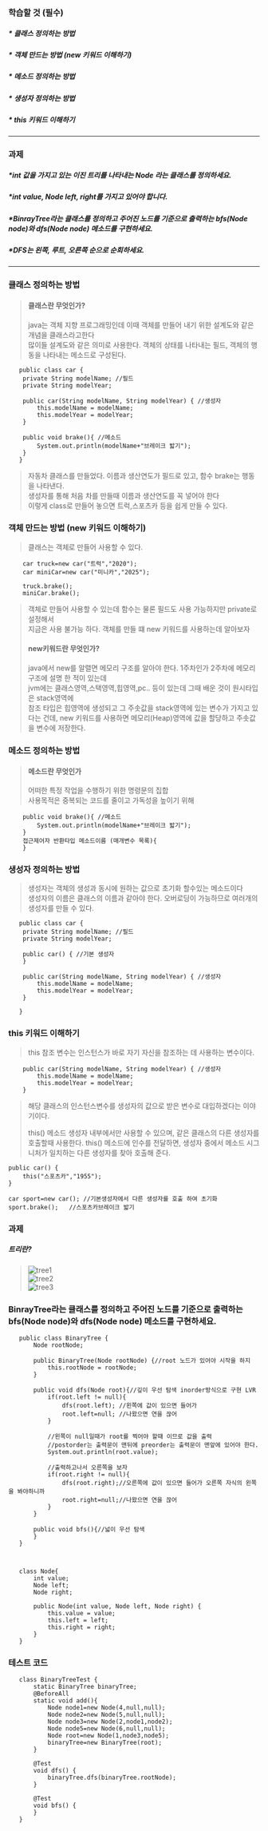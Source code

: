 ### 학습할 것 (필수)
##### * 클래스 정의하는 방법
##### * 객체 만드는 방법 (new 키워드 이해하기)
##### * 메소드 정의하는 방법
##### * 생성자 정의하는 방법
##### * this 키워드 이해하기
***
### 과제
##### *int 값을 가지고 있는 이진 트리를 나타내는 Node 라는 클래스를 정의하세요.
##### *int value, Node left, right를 가지고 있어야 합니다.
##### *BinrayTree라는 클래스를 정의하고 주어진 노드를 기준으로 출력하는 bfs(Node node)와 dfs(Node node) 메소드를 구현하세요.
##### *DFS는 왼쪽, 루트, 오른쪽 순으로 순회하세요.
***
### 클래스 정의하는 방법
> #### 클래스란 무엇인가?
> java는 객체 지향 프로그래밍인데 이때 객체를 만들어 내기 위한 설계도와 같은 개념을 클래스라고한다  
> 많이들 설계도와 같은 의미로 사용한다. 객체의 상태를 나타내는 필드, 객체의 행동을 나타내는 메소드로 구성된다.  
> 
       public class car {
        private String modelName; //필드
        private String modelYear;
    
        public car(String modelName, String modelYear) { //생성자
            this.modelName = modelName;
            this.modelYear = modelYear;
        }
    
        public void brake(){ //메소드
            System.out.println(modelName+"브레이크 밟기");
        }
       }
> 자동차 클래스를 만들었다. 이름과 생산연도가 필드로 있고, 함수 brake는 행동을 나타낸다.  
> 생성자를 통해 처음 차를 만들때 이름과 생산연도를 꼭 넣어야 한다  
> 이렇게 class로 만들어 놓으면 트럭,스포츠카 등을 쉽게 만들 수 있다.  

### 객체 만드는 방법 (new 키워드 이해하기)
> 클래스는 객체로 만들어 사용할 수 있다.
>
        car truck=new car("트럭","2020");
        car miniCar=new car("미니카","2025");
        
        truck.brake();
        miniCar.brake();
> 객체로 만들어 사용할 수 있는데 함수는 물론 필드도 사용 가능하지만 private로 설정해서  
> 지금은 사용 불가능 하다. 객체를 만들 떄 new 키워드를 사용하는데 알아보자
> #### new키워드란 무엇인가?
> java에서 new를 알렬면 메모리 구조를 알아야 한다. 1주차인가 2주차에 메모리 구조에 설명 한 적이 있는데  
> jvm에는 클래스영역,스택영역,힙영역,pc.. 등이 있는데 그때 배운 것이 원시타입은 stack영역에  
> 참조 타입은 힙영역에 생성되고 그 주솟값을 stack영역에 있는 변수가 가지고 있다는 건데,
> new 키워드를 사용하면 메모리(Heap)영역에 값을 할당하고 주솟값을 변수에 저장한다.

### 메소드 정의하는 방법
> #### 메소드란 무엇인가
> 어떠한 특정 작업을 수행하기 위한 명령문의 집합  
> 사용목적은 중복되는 코드를 줄이고 가독성을 높이기 위해

        public void brake(){ //메소드
            System.out.println(modelName+"브레이크 밟기");
        }
        접근제어자 반환타입 메소드이름 (매개변수 목록){
        }
                
### 생성자 정의하는 방법
> 생성자는 객체의 생성과 동시에 원하는 값으로 초기화 할수있는 메소드이다  
> 생성자의 이름은 클래스의 이름과 같아야 한다.  오버로딩이 가능하므로
> 여러개의 생성자를 만들 수 있다.

       public class car {
        private String modelName; //필드
        private String modelYear;
        
        public car() { //기본 생성자
        }
        
        public car(String modelName, String modelYear) { //생성자
            this.modelName = modelName;
            this.modelYear = modelYear;
        }

       }
### this 키워드 이해하기
> this 참조 변수는 인스턴스가 바로 자기 자신을 참조하는 데 사용하는 변수이다.

        public car(String modelName, String modelYear) { //생성자
            this.modelName = modelName;
            this.modelYear = modelYear;
        }
> 해당 클래스의 인스턴스변수를 생성자의 값으로 받은 변수로 대입하겠다는 이야기이다.  
>
>this() 메소드
> 생성자 내부에서만 사용할 수 있으며, 같은 클래스의 다른 생성자를 호출할때 사용한다.
> this() 메소드에 인수를 전달하면, 생성자 중에서 메소드 시그니처가 일치하는 다른 생성자를 찾아
> 호출해 준다.

    public car() {
        this("스포츠카","1955");
    }
    
    car sport=new car(); //기본생성자에서 다른 생성자를 호출 하여 초기화
    sport.brake();   //스포츠카브레이크 밟기 
        
### 과제
##### 트리란?
> ![tree1](https://user-images.githubusercontent.com/60220562/102049252-e3b50180-3e23-11eb-878a-2094ee19eb44.png)  
> ![tree2](https://user-images.githubusercontent.com/60220562/102049288-f0395a00-3e23-11eb-8026-f9e3070245a3.png)  
> ![tree3](https://user-images.githubusercontent.com/60220562/102050120-8c179580-3e25-11eb-861d-c36004e91bdb.png)  

### BinrayTree라는 클래스를 정의하고 주어진 노드를 기준으로 출력하는 bfs(Node node)와 dfs(Node node) 메소드를 구현하세요.

       public class BinaryTree {
           Node rootNode;

           public BinaryTree(Node rootNode) {//root 노드가 있어야 시작을 하지
               this.rootNode = rootNode;
           }

           public void dfs(Node root){//깊이 우선 탐색 inorder방식으로 구현 LVR
               if(root.left != null){
                   dfs(root.left); //왼쪽에 값이 있으면 들어가
                   root.left=null; //나왔으면 연을 끊어
               }

               //왼쪽이 null일때가 root를 찍어야 할때 이므로 값을 출력
               //postorder는 출력문이 맨뒤에 preorder는 출력문이 맨앞에 있어야 한다.
               System.out.println(root.value);

               //출력하고나서 오른쪽을 보자
               if(root.right != null){
                   dfs(root.right);//오른쪽에 값이 있으면 들어가 오른쪽 자식의 왼쪽을 봐야하니까
                   root.right=null;//나왔으면 연을 끊어
               }
           }

           public void bfs(){//넓이 우선 탐색
           }
       }



       class Node{
           int value;
           Node left;
           Node right;

           public Node(int value, Node left, Node right) {
               this.value = value;
               this.left = left;
               this.right = right;
           }
       }
       
### 테스트 코드 


       class BinaryTreeTest {
           static BinaryTree binaryTree;
           @BeforeAll
           static void add(){
               Node node1=new Node(4,null,null);
               Node node2=new Node(5,null,null);
               Node node3=new Node(2,node1,node2);
               Node node5=new Node(6,null,null);
               Node root=new Node(1,node3,node5);
               binaryTree=new BinaryTree(root);
           }

           @Test
           void dfs() {
               binaryTree.dfs(binaryTree.rootNode);
           }

           @Test
           void bfs() {
           }
       }
